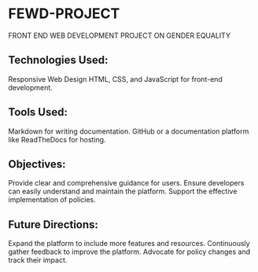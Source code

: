 # FEWD-PROJECT
FRONT END WEB DEVELOPMENT PROJECT ON GENDER EQUALITY 

## Technologies Used:
Responsive Web Design
HTML, CSS, and JavaScript for front-end development.

## Tools Used:
Markdown for writing documentation.
GitHub or a documentation platform like ReadTheDocs for hosting.

## Objectives:
Provide clear and comprehensive guidance for users.
Ensure developers can easily understand and maintain the platform.
Support the effective implementation of policies.

## Future Directions:
Expand the platform to include more features and resources.
Continuously gather feedback to improve the platform.
Advocate for policy changes and track their impact.

